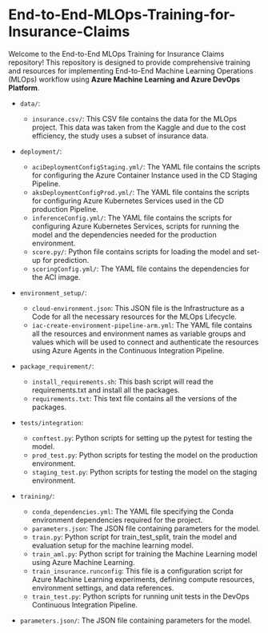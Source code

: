# End-to-End-MLOps-Training-for-Insurance-Claims

Welcome to the End-to-End MLOps Training for Insurance Claims repository! This repository is designed to provide comprehensive training and resources for implementing End-to-End Machine Learning Operations (MLOps) workflow using **Azure Machine Learning and Azure DevOps Platform**.

- `data/`:
   - `insurance.csv/`: This CSV file contains the data for the MLOps project. This data was taken from the Kaggle and due to the cost efficiency, the study uses a subset of insurance data. 

- `deployment/`:
   - `aciDeploymentConfigStaging.yml/`: The YAML file contains the scripts for configuring the Azure Container Instance used in the CD Staging Pipeline.
   - `aksDeploymentConfigProd.yml/`: The YAML file contains the scripts for configuring Azure Kubernetes Services used in the CD production Pipeline.
   - `inferenceConfig.yml/`: The YAML file contains the scripts for configuring Azure Kubernetes Services, scripts for running the model and the dependencies needed for the production environment. 
   - `score.py/`: Python file contains scripts for loading the model and set-up for prediction.
   - `scoringConfig.yml/`: The YAML file contains the dependencies for the ACI image. 

- `environment_setup/`:
    - `cloud-environment.json`: This JSON file is the Infrastructure as a Code for all the necessary resources for the MLOps Lifecycle. 
    - `iac-create-environment-pipeline-arm.yml`: The YAML file contains all the resources and environment names as variable groups and values which will be used to connect and authenticate the resources using Azure Agents in the Continuous Integration Pipeline. 

- `package_requirement/`:
    - `install_requirements.sh`: This bash script will read the requirements.txt and install all the packages. 
    - `requirements.txt`: This text file contains all the versions of the packages. 

- `tests/integration`:
    - `conftest.py`: Python scripts for setting up the pytest for testing the model.
    - `prod_test.py`: Python scripts for testing the model on the production environment. 
    - `staging_test.py`: Python scripts for testing the model on the staging environment. 

- `training/`:
    - `conda_dependencies.yml`: The YAML file specifying the Conda environment dependencies required for the project.
    - `parameters.json`: The JSON file containing parameters for the model.
    - `train.py`: Python script for train_test_split, train the model and evaluation setup for the machine learning model.
    - `train_aml.py`: Python script for training the Machine Learning model using Azure Machine Learning.
    - `train_insurance.runconfig`: This file is a configuration script for Azure Machine Learning experiments, defining compute resources, environment settings, and data references.
    - `train_test.py`: Python scripts for running unit tests in the DevOps Continuous Integration Pipeline.

- `parameters.json/`: The JSON file containing parameters for the model.
  

